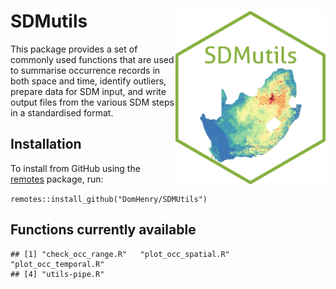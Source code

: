 
# SDMutils <img src="inst/sticker/sdmutils_hex.png" width="240px" align="right"/>

This package provides a set of commonly used functions that are used to
summarise occurrence records in both space and time, identify outliers,
prepare data for SDM input, and write output files from the various SDM
steps in a standardised format.

## Installation

To install from GitHub using the
[remotes](https://github.com/r-lib/remotes) package, run:

`remotes::install_github("DomHenry/SDMUtils")`

## Functions currently available

    ## [1] "check_occ_range.R"   "plot_occ_spatial.R"  "plot_occ_temporal.R"
    ## [4] "utils-pipe.R"
